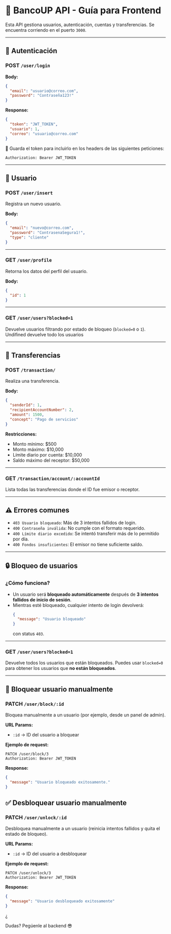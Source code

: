
# 📡 BancoUP API - Guía para Frontend

Esta API gestiona usuarios, autenticación, cuentas y transferencias. Se encuentra corriendo en el puerto `3000`.

---

## 🔐 Autenticación

### POST `/user/login`

**Body:**
```json
{
  "email": "usuario@correo.com",
  "password": "Contraseña123!"
}
```

**Response:**
```json
{
  "token": "JWT_TOKEN",
  "usuario": 1,
  "correo": "usuario@correo.com"
}
```

🔑 Guarda el token para incluirlo en los headers de las siguientes peticiones:

```
Authorization: Bearer JWT_TOKEN
```

---

## 👤 Usuario

### POST `/user/insert`

Registra un nuevo usuario.

**Body:**
```json
{
  "email": "nuevo@correo.com",
  "password": "ContrasenaSegura1!",
  "type": "cliente"
}
```

---

### GET `/user/profile`

Retorna los datos del perfil del usuario.

**Body:**
```json
{
  "id": 1
}
```

---

### GET `/user/users?blocked=1`

Devuelve usuarios filtrando por estado de bloqueo (`blocked=0` o `1`).
Undifined devuelve todo los usuarios

---

## 💸 Transferencias

### POST `/transaction/`

Realiza una transferencia.

**Body:**
```json
{
  "senderId": 1,
  "recipientAccountNumber": 2,
  "amount": 1500,
  "concept": "Pago de servicios"
}
```

**Restricciones:**
- Monto mínimo: $500
- Monto máximo: $10,000
- Límite diario por cuenta: $10,000
- Saldo máximo del receptor: $50,000

---

### GET `/transaction/account/:accountId`

Lista todas las transferencias donde el ID fue emisor o receptor.

---

## ⚠️ Errores comunes

- `403 Usuario bloqueado`: Más de 3 intentos fallidos de login.
- `400 Contraseña inválida`: No cumple con el formato requerido.
- `400 Límite diario excedido`: Se intentó transferir más de lo permitido por día.
- `400 Fondos insuficientes`: El emisor no tiene suficiente saldo.

---
## 🔒 Bloqueo de usuarios

### ¿Cómo funciona?

- Un usuario será **bloqueado automáticamente** después de **3 intentos fallidos de inicio de sesión**.
- Mientras esté bloqueado, cualquier intento de login devolverá:
  ```json
  {
    "message": "Usuario bloqueado"
  }
  ```
  con status `403`.

---

### GET `/user/users?blocked=1`

Devuelve todos los usuarios que están bloqueados. Puedes usar `blocked=0` para obtener los usuarios que **no están bloqueados**.

---

## 🛑 Bloquear usuario manualmente

### PATCH `/user/block/:id`

Bloquea manualmente a un usuario (por ejemplo, desde un panel de admin).



**URL Params:**
- `:id` → ID del usuario a bloquear

**Ejemplo de request:**
```
PATCH /user/block/3
Authorization: Bearer JWT_TOKEN
```

**Response:**
```json
{
  "message": "Usuario bloqueado exitosamente."
}
```


## ✅ Desbloquear usuario manualmente

### PATCH `/user/unlock/:id`

Desbloquea manualmente a un usuario (reinicia intentos fallidos y quita el estado de bloqueo).



**URL Params:**
- `:id` → ID del usuario a desbloquear

**Ejemplo de request:**
```
PATCH /user/unlock/3
Authorization: Bearer JWT_TOKEN
```

**Response:**
```json
{
  "message": "Usuario desbloqueado exitosamente"
}
```
¿

Dudas? Pegúenle al backend 😎
